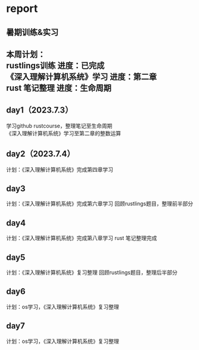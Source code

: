 # report
暑期训练&实习
------------------------------
本周计划：  
rustlings训练                 进度：已完成  
《深入理解计算机系统》学习      进度：第二章  
 rust 笔记整理                 进度：生命周期  
------------------------------  
## day1（2023.7.3）
学习github rustcourse，整理笔记至生命周期  
《深入理解计算机系统》学习至第二章的整数运算  
## day2（2023.7.4）
计划：《深入理解计算机系统》完成第四章学习
## day3
计划：《深入理解计算机系统》完成第六章学习
      回顾rustlings题目，整理前半部分
## day4
计划：《深入理解计算机系统》完成第八章学习
      rust 笔记整理完成
## day5
计划：《深入理解计算机系统》复习整理
      回顾rustlings题目，整理后半部分
## day6
计划：os学习，《深入理解计算机系统》复习整理
## day7
计划：os学习，《深入理解计算机系统》复习整理
